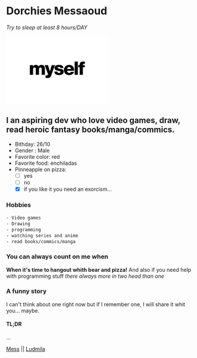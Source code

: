 # Dorchies Messaoud

*Try to sleep at least 8 hours/DAY*

![A photo of myself...](myself.png)

## I an aspiring dev who love video games, draw, read heroic fantasy books/manga/commics.

* Bithday: 26/10
* Gender : Male
* Favorite color: red
* Favorite food: enchiladas
* Pinneapple on pizza: 
    - [ ] yes
    - [ ] no
    - [x] if you like it you need an exorcism...

### Hobbies

    - Video games
    - Drawing
    - programming
    - watching series and anime
    - read books/commics/manga

### You can always count on me when

**When it's time to hangout whith bear and pizza!**
And also if you need help with programming stuff *there always more in two head than one*

### A funny story

I can't think about one right now but if I remember one, I will share it whit you... maybe.
#### TL;DR
...

[Mess](README.md) || [Ludmila]()